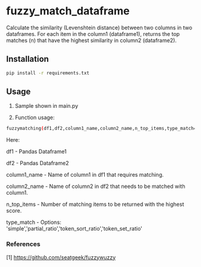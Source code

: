 # fuzzy_match_dataframe

Calculate the similarity (Levenshtein distance) between two columns in two dataframes. 
For each item in the column1 (dataframe1), returns the top matches (n) that have the highest similarity in column2 (dataframe2).

## Installation

```bash
pip install -r requirements.txt
```

## Usage
1. Sample shown in main.py

3. Function usage:

```bash
fuzzymatching(df1,df2,column1_name,column2_name,n_top_items,type_match='simple')
``` 
Here:

df1 - Pandas Dataframe1

df2 - Pandas Dataframe2

column1_name - Name of column1 in df1 that requires matching.

column2_name - Name of column2 in df2 that needs to be matched with column1.

n_top_items - Number of matching items to be returned with the highest score.

type_match - Options: 'simple','partial_ratio','token_sort_ratio','token_set_ratio'

### References

[1] https://github.com/seatgeek/fuzzywuzzy
